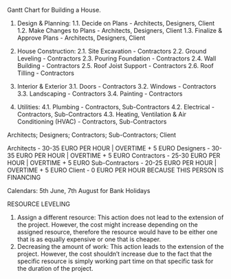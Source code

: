 Gantt Chart for Building a House.

1. Design & Planning:
1.1. Decide on Plans - Architects, Designers, Client
1.2. Make Changes to Plans - Architects, Designers, Client
1.3. Finalize & Approve Plans - Architects, Designers, Client

2. House Construction:
2.1. Site Excavation - Contractors
2.2. Ground Leveling - Contractors
2.3. Pouring Foundation - Contractors
2.4. Wall Building - Contractors
2.5. Roof Joist Support - Contractors
2.6. Roof Tilling - Contractors

3. Interior & Exterior
3.1. Doors - Contractors
3.2. Windows - Contractors
3.3. Landscaping - Contractors
3.4. Painting - Contractors

4. Utilities:
4.1. Plumbing - Contractors, Sub-Contractors
4.2. Electrical - Contractors, Sub-Contractors
4.3. Heating, Ventilation & Air Conditioning (HVAC) - Contractors, Sub-Contractors

Architects; Designers; Contractors; Sub-Contractors; Client

Architects - 30-35 EURO PER HOUR | OVERTIME + 5 EURO
Designers - 30-35 EURO PER HOUR | OVERTIME + 5 EURO
Contractors - 25-30 EURO PER HOUR | OVERTIME + 5 EURO
Sub-Contractors - 20-25 EURO PER HOUR | OVERTIME + 5 EURO
Client - 0 EURO PER HOUR BECAUSE THIS PERSON IS FINANCING


Calendars: 5th June, 7th August for Bank Holidays

RESOURCE LEVELING

1.	Assign a different resource:
This action does not lead to the extension of the project. However, the cost might increase depending on the assigned resource, therefore the resource would have to be either one that is as equally expensive or one that is cheaper. 
2.	Decreasing the amount of work:
This action leads to the extension of the project. However, the cost shouldn’t increase due to the fact that the specific resource is simply working part time on that specific task for the duration of the project.
